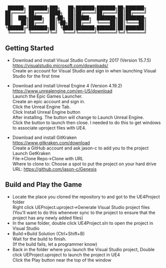 <pre>
 ██████╗ ███████╗███╗   ██╗███████╗███████╗██╗███████╗
██╔════╝ ██╔════╝████╗  ██║██╔════╝██╔════╝██║██╔════╝
██║  ███╗█████╗  ██╔██╗ ██║█████╗  ███████╗██║███████╗
██║   ██║██╔══╝  ██║╚██╗██║██╔══╝  ╚════██║██║╚════██║
╚██████╔╝███████╗██║ ╚████║███████╗███████║██║███████║
 ╚═════╝ ╚══════╝╚═╝  ╚═══╝╚══════╝╚══════╝╚═╝╚══════╝
</pre>

Getting Started
--------------

* Download and install Visual Studio Community 2017 (Version 15.7.5)  
 https://visualstudio.microsoft.com/downloads/  
 Create an account for Visual Studio and sign in when launching Visual Studio for the first time  

* Download and install Unreal Engine 4 (Version 4.19.2)  
  https://www.unrealengine.com/en-US/download  
  Launch the Epic Games Launcher.  
  Create an epic account and sign in.  
  Click the Unreal Engine Tab.  
  Click Install Unreal Engine button  
  After installing. The button will change to Launch Unreal Engine.  
  Click the button to launch then close. I needed to do this to get windows to associate uproject files with UE4.  

* Download and install GitKraken  
  https://www.gitkraken.com/download  
  Create a GitHub account and ask jason-c to add you to the project  
  Launch GetKraken  
  File->Clone Repo->Clone with URL  
  Where to clone to: Choose a spot to put the project on your hard drive  
  URL: https://github.com/jason-c/Genesis  

Build and Play the Game
--------------------------------------

* Locate the place you cloned the repository to and got to the UE4Project folder  
  Right click UEProject.uproject->Generate Visual Studio project files  
  (You'll want to do this whenever sync to the project to ensure that the project has any newly added files)  
* In the same folder, double click UE4Project.sln to open the project in Visual Studio  
* Build->Build Solution (Ctrl+Shift+B)  
  Wait for the build to finish.  
  (If the build fails, let a programmer know)  
* Back in the folder where you launch the Visual Studio project, Double click UEProject.uproject to launch the project in UE4  
  Click the Play button near the top of the window  